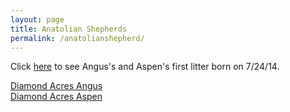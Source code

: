 ```yaml
---
layout: page
title: Anatolian Shepherds
permalink: /anatolianshepherd/
---
```


Click [here](angusaspen1) to see Angus's and
Aspen's first litter born on 7/24/14.

[Diamond Acres Angus](angus)  
[Diamond Acres Aspen](aspen)
